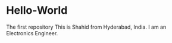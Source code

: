 # Hello-World
The first repository 
This is Shahid from Hyderabad, India. I am an Electronics Engineer.
